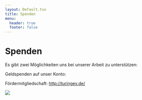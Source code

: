```yaml
---
layout: Default.tsx
title: Spenden
menu:
  header: true
  footer: false
---
```


# Spenden

Es gibt zwei Möglichkeiten uns bei unserer Arbeit zu unterstützen:

Geldspenden auf unser Konto:

Fördermitgliedschaft: <http://turingev.de/>

![](/media/images/hand-g27374f4cf_1280.jpg)
